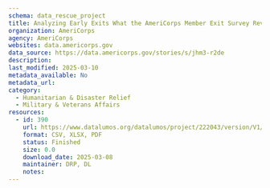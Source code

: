 ```yaml
---
schema: data_rescue_project 
title: Analyzing Early Exits What the AmeriCorps Member Exit Survey Reveals
organization: AmeriCorps
agency: AmeriCorps
websites: data.americorps.gov
data_source: https://data.americorps.gov/stories/s/jhm3-r2de
description: 
last_modified: 2025-03-10
metadata_available: No
metadata_url: 
category:
  - Humanitarian & Disaster Relief 
  - Military & Veterans Affairs 
resources:
  - id: 390
    url: https://www.datalumos.org/datalumos/project/222043/version/V1/view
    format: CSV, XLSX, PDF
    status: Finished
    size: 0.0
    download_date: 2025-03-08
    maintainer: DRP, DL
    notes: 
---
```

